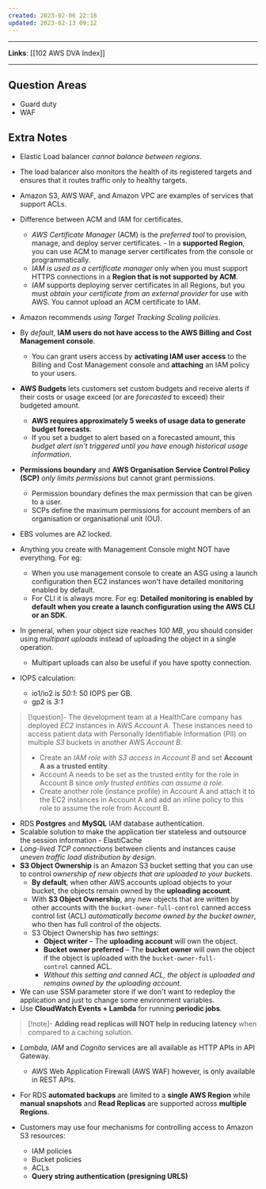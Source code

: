 ```yaml
---
created: 2023-02-06 22:18
updated: 2023-02-13 09:12
---
```

---
**Links**: [[102 AWS DVA Index]]

---
## Question Areas
- Guard duty
- WAF

## Extra Notes
- Elastic Load balancer *cannot balance between regions*.
- The load balancer also monitors the health of its registered targets and ensures that it routes traffic only to healthy targets.
- Amazon S3, AWS WAF, and Amazon VPC are examples of services that support ACLs.

- Difference between ACM and IAM for certificates.
	- *AWS Certificate Manager* (ACM) is the *preferred tool* to provision, manage, and deploy server certificates.
	- In a **supported Region**, you can use ACM to manage server certificates from the console or programmatically.
	 - *IAM is used as a certificate manager* only when you must support HTTPS connections in a **Region that is not supported by ACM**.
	 - *IAM* supports deploying server certificates in all Regions, but you must *obtain your certificate from an external provider* for use with AWS. You cannot upload an ACM certificate to IAM.
- Amazon recommends *using Target Tracking Scaling policies*.
- By *default*, **IAM users do not have access to the AWS Billing and Cost Management console**. 
	- You can grant users access by **activating IAM user access** to the Billing and Cost Management console and **attaching** an IAM policy to your users.

- **AWS Budgets** lets customers set custom budgets and receive alerts if their costs or usage exceed (or are *forecasted* to exceed) their budgeted amount.
	- **AWS requires approximately 5 weeks of usage data to generate budget forecasts**.
	- If you set a budget to alert based on a forecasted amount, this *budget alert isn't triggered until you have enough historical usage information*.

- **Permissions boundary** and **AWS Organisation Service Control Policy (SCP)** *only limits permissions* but cannot grant permissions. 
	- Permission boundary defines the max permission that can be given to a user.
	- SCPs define the maximum permissions for account members of an organisation or organisational unit (OU).

- EBS volumes are AZ locked.
- Anything you create with Management Console might NOT have everything. For eg:
	- When you use management console to create an ASG using a launch configuration then EC2 instances won't have detailed monitoring enabled by default.
	- For CLI it is always more. For eg: **Detailed monitoring is enabled by default when you create a launch configuration using the AWS CLI or an SDK**.
- In general, when your object size reaches *100 MB*, you should consider using *multipart uploads* instead of uploading the object in a single operation.
	- Multipart uploads can also be useful if you have spotty connection.
- IOPS calculation:
	- io1/io2 is *50:1*: 50 IOPS per GB.
	- gp2 is *3:1*

> [!question]- The development team at a HealthCare company has deployed *EC2* instances in AWS *Account A*. These instances need to access patient data with Personally Identifiable Information (PII) on multiple *S3* buckets in another AWS *Account B*.
> - Create an *IAM role with S3 access in Account B* and set **Account A as a trusted entity**. 
> - Account A needs to be set as the trusted entity for the role in Account B since *only trusted entities can assume a role*.
> - Create another role (instance profile) in Account A and attach it to the EC2 instances in Account A and add an inline policy to this role to assume the role from Account B.

- RDS **Postgres** and **MySQL** IAM database authentication.
- Scalable solution to make the application tier stateless and outsource the session information - ElastiCache
- *Long-lived TCP connections* between clients and instances cause *uneven traffic load distribution by design*.
- **S3 Object Ownership** is an Amazon S3 bucket setting that you can use to control *ownership of new objects that are uploaded to your buckets*. 
	- **By default**, when other AWS accounts upload objects to your bucket, the objects remain owned by the **uploading account**. 
	- With **S3 Object Ownership**, any new objects that are written by other accounts with the `bucket-owner-full-control` canned access control list (ACL) *automatically become owned by the bucket owner*, who then has full control of the objects.
	- S3 Object Ownership has *two settings*: 
		- **Object writer** – The **uploading account** will own the object. 
		- **Bucket owner preferred** – The **bucket owner** will own the object if the object is uploaded with the `bucket-owner-full-control` canned ACL. 
		- *Without this setting and canned ACL, the object is uploaded and remains owned by the uploading account*.
- We can use SSM parameter store if we don't want to redeploy the application and just to change some environment variables.
- Use **CloudWatch Events + Lambda** for running **periodic jobs**.

> [!note]- **Adding read replicas will NOT help in reducing latency** when compared to a caching solution.

- *Lambda*, *IAM* and *Cognito* services are all available as HTTP APIs in API Gateway.
	- AWS Web Application Firewall (AWS WAF) however, is only available in REST APIs.

- For RDS **automated backups** are limited to a **single AWS Region** while **manual snapshots** and **Read Replicas** are supported across **multiple Regions**.

- Customers may use four mechanisms for controlling access to Amazon S3 resources:
	- IAM policies
	- Bucket policies
	- ACLs
	- **Query string authentication (presigning URLS)**